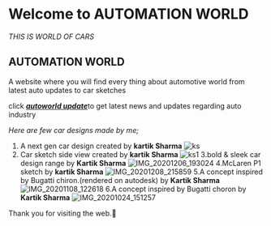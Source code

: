 # Welcome to AUTOMATION WORLD
_THIS IS WORLD OF CARS_
## AUTOMATION WORLD



A website where you will find every thing about automotive world from latest auto updates to car sketches 

click [_**autoworld update**_](https://www.cardekho.com/upcomingcars)to get latest news and updates regarding auto industry 

_Here are few car designs made by me;_ 

1. A next gen car design created by **kartik Sharma**
![ks](https://user-images.githubusercontent.com/75312921/101275945-cb176c80-37cf-11eb-8432-c056511e02db.jpg)
2. Car sketch side view created by **kartik Sharma**
![ks1](https://user-images.githubusercontent.com/75312921/101277416-69a8cb00-37da-11eb-86db-337608765217.jpg)
3.bold & sleek car design range by **Kartik Sharma**
![IMG_20201206_193024](https://user-images.githubusercontent.com/75312921/101509677-061bca80-399f-11eb-9b40-5b6ce47523cf.jpg)
4.McLaren P1 sketch by **kartik Sharma**
![IMG_20201208_215859](https://user-images.githubusercontent.com/75312921/101511284-9dcde880-39a0-11eb-845f-1b44d0826899.jpg)
5.A concept inspired by Bugatti chiron.(rendered on autodesk) by **Kartik Sharma**
![IMG_20201108_122618](https://user-images.githubusercontent.com/75312921/103304124-cb510380-4a2d-11eb-8eb8-d6d6343f15bb.png)
6.A concept inspired by Bugatti choron by **Kartik Sharma**
![IMG_20201024_151257](https://user-images.githubusercontent.com/75312921/103304474-bf197600-4a2e-11eb-85f4-9c318a8bbefc.jpg)


Thank you for visiting the web.🤗

